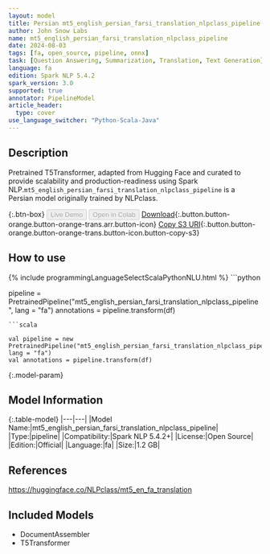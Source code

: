 ```yaml
---
layout: model
title: Persian mt5_english_persian_farsi_translation_nlpclass_pipeline pipeline T5Transformer from NLPclass
author: John Snow Labs
name: mt5_english_persian_farsi_translation_nlpclass_pipeline
date: 2024-08-03
tags: [fa, open_source, pipeline, onnx]
task: [Question Answering, Summarization, Translation, Text Generation]
language: fa
edition: Spark NLP 5.4.2
spark_version: 3.0
supported: true
annotator: PipelineModel
article_header:
  type: cover
use_language_switcher: "Python-Scala-Java"
---
```


## Description

Pretrained T5Transformer, adapted from Hugging Face and curated to provide scalability and production-readiness using Spark NLP.`mt5_english_persian_farsi_translation_nlpclass_pipeline` is a Persian model originally trained by NLPclass.

{:.btn-box}
<button class="button button-orange" disabled>Live Demo</button>
<button class="button button-orange" disabled>Open in Colab</button>
[Download](https://s3.amazonaws.com/auxdata.johnsnowlabs.com/public/models/mt5_english_persian_farsi_translation_nlpclass_pipeline_fa_5.4.2_3.0_1722679192407.zip){:.button.button-orange.button-orange-trans.arr.button-icon}
[Copy S3 URI](s3://auxdata.johnsnowlabs.com/public/models/mt5_english_persian_farsi_translation_nlpclass_pipeline_fa_5.4.2_3.0_1722679192407.zip){:.button.button-orange.button-orange-trans.button-icon.button-copy-s3}

## How to use



<div class="tabs-box" markdown="1">
{% include programmingLanguageSelectScalaPythonNLU.html %}
```python

pipeline = PretrainedPipeline("mt5_english_persian_farsi_translation_nlpclass_pipeline", lang = "fa")
annotations =  pipeline.transform(df)   

```
```scala

val pipeline = new PretrainedPipeline("mt5_english_persian_farsi_translation_nlpclass_pipeline", lang = "fa")
val annotations = pipeline.transform(df)

```
</div>

{:.model-param}
## Model Information

{:.table-model}
|---|---|
|Model Name:|mt5_english_persian_farsi_translation_nlpclass_pipeline|
|Type:|pipeline|
|Compatibility:|Spark NLP 5.4.2+|
|License:|Open Source|
|Edition:|Official|
|Language:|fa|
|Size:|1.2 GB|

## References

https://huggingface.co/NLPclass/mt5_en_fa_translation

## Included Models

- DocumentAssembler
- T5Transformer